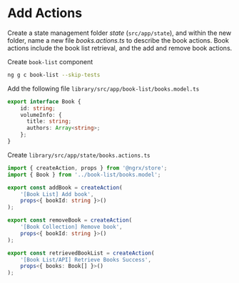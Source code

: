 # Add Actions

Create a state management folder *state* (`src/app/state`), and within the new folder, name a new file *books.actions.ts* to describe the book actions. Book actions include the book list retrieval, and the add and remove book actions.

Create `book-list` component

```bash
ng g c book-list --skip-tests
```

Add the following file `library/src/app/book-list/books.model.ts`

```ts
export interface Book {
    id: string;
    volumeInfo: {
      title: string;
      authors: Array<string>;
    };
}
```


Create `library/src/app/state/books.actions.ts`

```ts
import { createAction, props } from '@ngrx/store';
import { Book } from '../book-list/books.model';

export const addBook = createAction(
    '[Book List] Add book',
    props<{ bookId: string }>()
);

export const removeBook = createAction(
    '[Book Collection] Remove book',
    props<{ bookId: string }>()
);

export const retrievedBookList = createAction(
    '[Book List/API] Retrieve Books Success',
    props<{ books: Book[] }>()
);

```